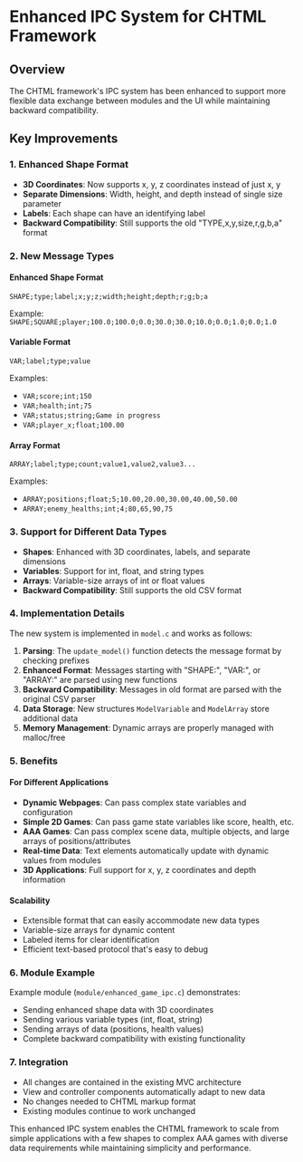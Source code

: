 # Enhanced IPC System for CHTML Framework

## Overview
The CHTML framework's IPC system has been enhanced to support more flexible data exchange between modules and the UI while maintaining backward compatibility.

## Key Improvements

### 1. Enhanced Shape Format
- **3D Coordinates**: Now supports x, y, z coordinates instead of just x, y
- **Separate Dimensions**: Width, height, and depth instead of single size parameter
- **Labels**: Each shape can have an identifying label
- **Backward Compatibility**: Still supports the old "TYPE,x,y,size,r,g,b,a" format

### 2. New Message Types

#### Enhanced Shape Format
```
SHAPE;type;label;x;y;z;width;height;depth;r;g;b;a
```
Example: `SHAPE;SQUARE;player;100.0;100.0;0.0;30.0;30.0;10.0;0.0;1.0;0.0;1.0`

#### Variable Format
```
VAR;label;type;value
```
Examples:
- `VAR;score;int;150`
- `VAR;health;int;75`
- `VAR;status;string;Game in progress`
- `VAR;player_x;float;100.00`

#### Array Format
```
ARRAY;label;type;count;value1,value2,value3...
```
Examples:
- `ARRAY;positions;float;5;10.00,20.00,30.00,40.00,50.00`
- `ARRAY;enemy_healths;int;4;80,65,90,75`

### 3. Support for Different Data Types
- **Shapes**: Enhanced with 3D coordinates, labels, and separate dimensions
- **Variables**: Support for int, float, and string types
- **Arrays**: Variable-size arrays of int or float values
- **Backward Compatibility**: Still supports the old CSV format

### 4. Implementation Details
The new system is implemented in `model.c` and works as follows:

1. **Parsing**: The `update_model()` function detects the message format by checking prefixes
2. **Enhanced Format**: Messages starting with "SHAPE:", "VAR:", or "ARRAY:" are parsed using new functions
3. **Backward Compatibility**: Messages in old format are parsed with the original CSV parser
4. **Data Storage**: New structures `ModelVariable` and `ModelArray` store additional data
5. **Memory Management**: Dynamic arrays are properly managed with malloc/free

### 5. Benefits

#### For Different Applications
- **Dynamic Webpages**: Can pass complex state variables and configuration
- **Simple 2D Games**: Can pass game state variables like score, health, etc.
- **AAA Games**: Can pass complex scene data, multiple objects, and large arrays of positions/attributes
- **Real-time Data**: Text elements automatically update with dynamic values from modules
- **3D Applications**: Full support for x, y, z coordinates and depth information

#### Scalability
- Extensible format that can easily accommodate new data types
- Variable-size arrays for dynamic content
- Labeled items for clear identification
- Efficient text-based protocol that's easy to debug

### 6. Module Example
Example module (`module/enhanced_game_ipc.c`) demonstrates:
- Sending enhanced shape data with 3D coordinates
- Sending various variable types (int, float, string)
- Sending arrays of data (positions, health values)
- Complete backward compatibility with existing functionality

### 7. Integration
- All changes are contained in the existing MVC architecture
- View and controller components automatically adapt to new data
- No changes needed to CHTML markup format
- Existing modules continue to work unchanged

This enhanced IPC system enables the CHTML framework to scale from simple applications with a few shapes to complex AAA games with diverse data requirements while maintaining simplicity and performance.
